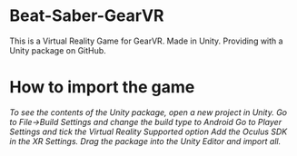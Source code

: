 # Beat-Saber-GearVR
This is a Virtual Reality Game for GearVR. Made in Unity.
Providing with a Unity package on GitHub.

# How to import the game
*To see the contents of the Unity package, open a new project in Unity.*
*Go to File->Build Settings and change the build type to Android*
*Go to Player Settings and tick the Virtual Reality Supported option*
*Add the Oculus SDK in the XR Settings.*
*Drag the package into the Unity Editor and import all.*
